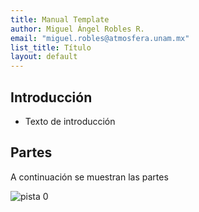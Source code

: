```yaml
---
title: Manual Template
author: Miguel Ángel Robles R.
email: "miguel.robles@atmosfera.unam.mx"
list_title: Título
layout: default
---
```


## Introducción
* Texto de introducción

## Partes
A continuación se muestran las partes

![pista 0](https://ma-robles.github.io/robotica_2024-1/assets/img/pista_0.jpg)
